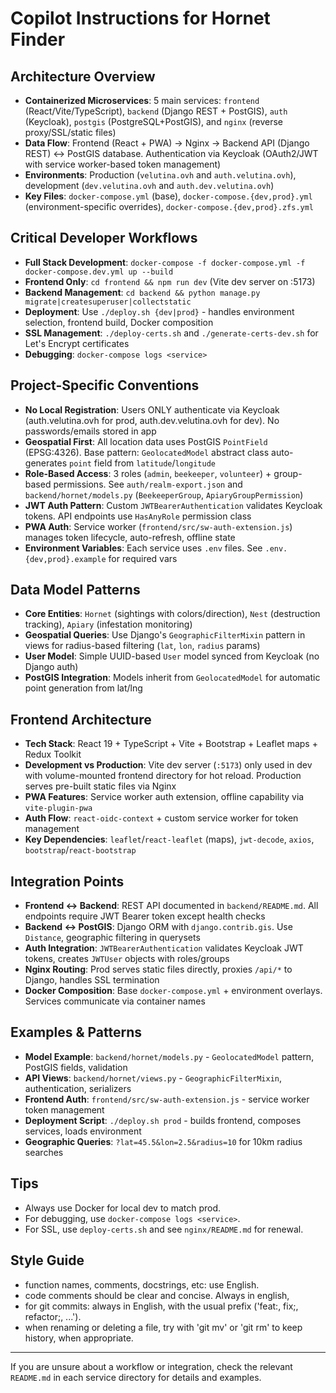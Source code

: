 # Copilot Instructions for Hornet Finder

## Architecture Overview
- **Containerized Microservices**: 5 main services: `frontend` (React/Vite/TypeScript), `backend` (Django REST + PostGIS), `auth` (Keycloak), `postgis` (PostgreSQL+PostGIS), and `nginx` (reverse proxy/SSL/static files)
- **Data Flow**: Frontend (React + PWA) → Nginx → Backend API (Django REST) ↔ PostGIS database. Authentication via Keycloak (OAuth2/JWT with service worker-based token management)
- **Environments**: Production (`velutina.ovh` and `auth.velutina.ovh`), development (`dev.velutina.ovh` and `auth.dev.velutina.ovh`)
- **Key Files**: `docker-compose.yml` (base), `docker-compose.{dev,prod}.yml` (environment-specific overrides), `docker-compose.{dev,prod}.zfs.yml`

## Critical Developer Workflows
- **Full Stack Development**: `docker-compose -f docker-compose.yml -f docker-compose.dev.yml up --build` 
- **Frontend Only**: `cd frontend && npm run dev` (Vite dev server on :5173)
- **Backend Management**: `cd backend && python manage.py migrate|createsuperuser|collectstatic`
- **Deployment**: Use `./deploy.sh {dev|prod}` - handles environment selection, frontend build, Docker composition
- **SSL Management**: `./deploy-certs.sh` and `./generate-certs-dev.sh` for Let's Encrypt certificates
- **Debugging**: `docker-compose logs <service>`

## Project-Specific Conventions
- **No Local Registration**: Users ONLY authenticate via Keycloak (auth.velutina.ovh for prod, auth.dev.velutina.ovh for dev). No passwords/emails stored in app
- **Geospatial First**: All location data uses PostGIS `PointField` (EPSG:4326). Base pattern: `GeolocatedModel` abstract class auto-generates `point` field from `latitude`/`longitude`
- **Role-Based Access**: 3 roles (`admin`, `beekeeper`, `volunteer`) + group-based permissions. See `auth/realm-export.json` and `backend/hornet/models.py` (`BeekeeperGroup`, `ApiaryGroupPermission`)
- **JWT Auth Pattern**: Custom `JWTBearerAuthentication` validates Keycloak tokens. API endpoints use `HasAnyRole` permission class
- **PWA Auth**: Service worker (`frontend/src/sw-auth-extension.js`) manages token lifecycle, auto-refresh, offline state
- **Environment Variables**: Each service uses `.env` files. See `.env.{dev,prod}.example` for required vars

## Data Model Patterns
- **Core Entities**: `Hornet` (sightings with colors/direction), `Nest` (destruction tracking), `Apiary` (infestation monitoring)
- **Geospatial Queries**: Use Django's `GeographicFilterMixin` pattern in views for radius-based filtering (`lat`, `lon`, `radius` params)
- **User Model**: Simple UUID-based `User` model synced from Keycloak (no Django auth)
- **PostGIS Integration**: Models inherit from `GeolocatedModel` for automatic point generation from lat/lng

## Frontend Architecture
- **Tech Stack**: React 19 + TypeScript + Vite + Bootstrap + Leaflet maps + Redux Toolkit
- **Development vs Production**: Vite dev server (`:5173`) only used in dev with volume-mounted frontend directory for hot reload. Production serves pre-built static files via Nginx
- **PWA Features**: Service worker auth extension, offline capability via `vite-plugin-pwa`
- **Auth Flow**: `react-oidc-context` + custom service worker for token management
- **Key Dependencies**: `leaflet`/`react-leaflet` (maps), `jwt-decode`, `axios`, `bootstrap`/`react-bootstrap`

## Integration Points
- **Frontend ↔ Backend**: REST API documented in `backend/README.md`. All endpoints require JWT Bearer token except health checks
- **Backend ↔ PostGIS**: Django ORM with `django.contrib.gis`. Use `Distance`, geographic filtering in querysets
- **Auth Integration**: `JWTBearerAuthentication` validates Keycloak JWT tokens, creates `JWTUser` objects with roles/groups
- **Nginx Routing**: Prod serves static files directly, proxies `/api/*` to Django, handles SSL termination
- **Docker Composition**: Base `docker-compose.yml` + environment overlays. Services communicate via container names

## Examples & Patterns
- **Model Example**: `backend/hornet/models.py` - `GeolocatedModel` pattern, PostGIS fields, validation
- **API Views**: `backend/hornet/views.py` - `GeographicFilterMixin`, authentication, serializers
- **Frontend Auth**: `frontend/src/sw-auth-extension.js` - service worker token management
- **Deployment Script**: `./deploy.sh prod` - builds frontend, composes services, loads environment
- **Geographic Queries**: `?lat=45.5&lon=2.5&radius=10` for 10km radius searches

## Tips
- Always use Docker for local dev to match prod.
- For debugging, use `docker-compose logs <service>`.
- For SSL, use `deploy-certs.sh` and see `nginx/README.md` for renewal.

## Style Guide
- function names, comments, docstrings, etc: use English.
- code comments should be clear and concise. Always in english,
- for git commits: always in English, with the usual prefix ('feat:, fix;, refactor;, ...').
- when renaming or deleting a file, try with 'git mv' or 'git rm' to keep history, when appropriate.


---

If you are unsure about a workflow or integration, check the relevant `README.md` in each service directory for details and examples.
